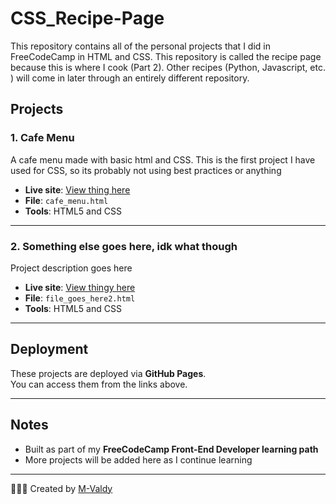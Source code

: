 # CSS_Recipe-Page
This repository contains all of the personal projects that I did in FreeCodeCamp in HTML and CSS. This repository is called the recipe page because this is where I cook (Part 2). Other recipes (Python, Javascript, etc. ) will come in later through an entirely different repository.

## Projects

### 1. Cafe Menu
A cafe menu made with basic html and CSS. This is the first project I have used for CSS, so its probably not using best practices or anything 

- **Live site**: [View thing here](https://m-valdy.github.io/CSS_Recipe-Page/cafe_menu.html)
- **File**: `cafe_menu.html`
- **Tools**: HTML5 and CSS

---
### 2. Something else goes here, idk what though
Project description goes here

- **Live site**: [View thingy here](insertlinkhere)
- **File**: `file_goes_here2.html`
- **Tools**: HTML5 and CSS


---
##  Deployment

These projects are deployed via **GitHub Pages**.  
You can access them from the links above.

---

##  Notes

- Built as part of my **FreeCodeCamp Front-End Developer learning path**
- More projects will be added here as I continue learning

---

👩🏽‍💻 Created by [M-Valdy](https://github.com/M-Valdy)